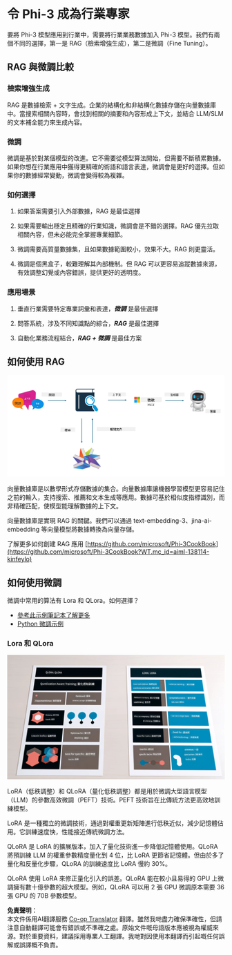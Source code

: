 <!--
CO_OP_TRANSLATOR_METADATA:
{
  "original_hash": "743d7e9cb9c4e8ea642d77bee657a7fa",
  "translation_date": "2025-05-08T05:19:29+00:00",
  "source_file": "md/03.FineTuning/LetPhi3gotoIndustriy.md",
  "language_code": "hk"
}
-->
# **令 Phi-3 成為行業專家**

要將 Phi-3 模型應用到行業中，需要將行業業務數據加入 Phi-3 模型。我們有兩個不同的選擇，第一是 RAG（檢索增強生成），第二是微調（Fine Tuning）。

## **RAG 與微調比較**

### **檢索增強生成**

RAG 是數據檢索 + 文字生成。企業的結構化和非結構化數據存儲在向量數據庫中。當搜索相關內容時，會找到相關的摘要和內容形成上下文，並結合 LLM/SLM 的文本補全能力來生成內容。

### **微調**

微調是基於對某個模型的改進。它不需要從模型算法開始，但需要不斷積累數據。如果你想在行業應用中獲得更精確的術語和語言表達，微調會是更好的選擇。但如果你的數據經常變動，微調會變得較為複雜。

### **如何選擇**

1. 如果答案需要引入外部數據，RAG 是最佳選擇

2. 如果需要輸出穩定且精確的行業知識，微調會是不錯的選擇。RAG 優先拉取相關內容，但未必能完全掌握專業細節。

3. 微調需要高質量數據集，且如果數據範圍較小，效果不大。RAG 則更靈活。

4. 微調是個黑盒子，較難理解其內部機制。但 RAG 可以更容易追蹤數據來源，有效調整幻覺或內容錯誤，提供更好的透明度。

### **應用場景**

1. 垂直行業需要特定專業詞彙和表達，***微調*** 是最佳選擇

2. 問答系統，涉及不同知識點的綜合，***RAG*** 是最佳選擇

3. 自動化業務流程結合，***RAG + 微調*** 是最佳方案

## **如何使用 RAG**

![rag](../../../../translated_images/rag.2014adc59e6f6007bafac13e800a6cbc3e297fbb9903efe20a93129bd13987e9.hk.png)

向量數據庫是以數學形式存儲數據的集合。向量數據庫讓機器學習模型更容易記住之前的輸入，支持搜索、推薦和文本生成等應用。數據可基於相似度指標識別，而非精確匹配，使模型能理解數據的上下文。

向量數據庫是實現 RAG 的關鍵。我們可以通過 text-embedding-3、jina-ai-embedding 等向量模型將數據轉換為向量存儲。

了解更多如何創建 RAG 應用 [https://github.com/microsoft/Phi-3CookBook](https://github.com/microsoft/Phi-3CookBook?WT.mc_id=aiml-138114-kinfeylo)

## **如何使用微調**

微調中常用的算法有 Lora 和 QLora。如何選擇？
- [參考此示例筆記本了解更多](../../../../code/04.Finetuning/Phi_3_Inference_Finetuning.ipynb)
- [Python 微調示例](../../../../code/04.Finetuning/FineTrainingScript.py)

### **Lora 和 QLora**

![lora](../../../../translated_images/qlora.e6446c988ee04ca08807488bb7d9e2c0ea7ef4af9d000fc6d13032b4ac2de18d.hk.png)

LoRA（低秩調整）和 QLoRA（量化低秩調整）都是用於微調大型語言模型（LLM）的參數高效微調（PEFT）技術。PEFT 技術旨在比傳統方法更高效地訓練模型。

LoRA 是一種獨立的微調技術，通過對權重更新矩陣進行低秩近似，減少記憶體佔用。它訓練速度快，性能接近傳統微調方法。

QLoRA 是 LoRA 的擴展版本，加入了量化技術進一步降低記憶體使用。QLoRA 將預訓練 LLM 的權重參數精度量化到 4 位，比 LoRA 更節省記憶體。但由於多了量化和反量化步驟，QLoRA 的訓練速度比 LoRA 慢約 30%。

QLoRA 使用 LoRA 來修正量化引入的誤差。QLoRA 能在較小且易得的 GPU 上微調擁有數十億參數的超大模型。例如，QLoRA 可以用 2 張 GPU 微調原本需要 36 張 GPU 的 70B 參數模型。

**免責聲明**：  
本文件係用AI翻譯服務 [Co-op Translator](https://github.com/Azure/co-op-translator) 翻譯。雖然我哋盡力確保準確性，但請注意自動翻譯可能會有錯誤或不準確之處。原始文件嘅母語版本應被視為權威來源。對於重要資料，建議採用專業人工翻譯。我哋對因使用本翻譯而引起嘅任何誤解或誤譯概不負責。